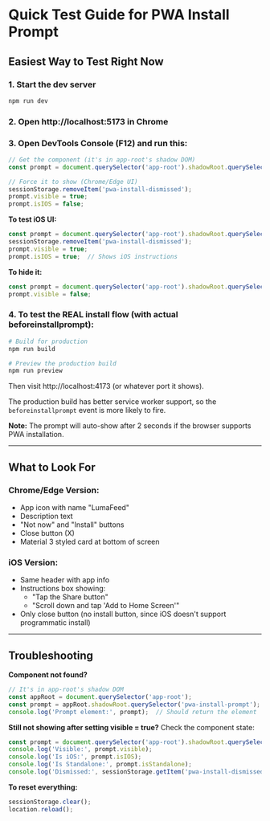 # Quick Test Guide for PWA Install Prompt

## Easiest Way to Test Right Now

### 1. Start the dev server
```bash
npm run dev
```

### 2. Open http://localhost:5173 in Chrome

### 3. Open DevTools Console (F12) and run this:

```javascript
// Get the component (it's in app-root's shadow DOM)
const prompt = document.querySelector('app-root').shadowRoot.querySelector('pwa-install-prompt');

// Force it to show (Chrome/Edge UI)
sessionStorage.removeItem('pwa-install-dismissed');
prompt.visible = true;
prompt.isIOS = false;
```

**To test iOS UI:**
```javascript
const prompt = document.querySelector('app-root').shadowRoot.querySelector('pwa-install-prompt');
sessionStorage.removeItem('pwa-install-dismissed');
prompt.visible = true;
prompt.isIOS = true;  // Shows iOS instructions
```

**To hide it:**
```javascript
const prompt = document.querySelector('app-root').shadowRoot.querySelector('pwa-install-prompt');
prompt.visible = false;
```

### 4. To test the REAL install flow (with actual beforeinstallprompt):

```bash
# Build for production
npm run build

# Preview the production build
npm run preview
```

Then visit http://localhost:4173 (or whatever port it shows).

The production build has better service worker support, so the `beforeinstallprompt` event is more likely to fire.

**Note:** The prompt will auto-show after 2 seconds if the browser supports PWA installation.

---

## What to Look For

### Chrome/Edge Version:
- App icon with name "LumaFeed"
- Description text
- "Not now" and "Install" buttons
- Close button (X)
- Material 3 styled card at bottom of screen

### iOS Version:
- Same header with app info
- Instructions box showing:
  - "Tap the Share button" 
  - "Scroll down and tap 'Add to Home Screen'"
- Only close button (no install button, since iOS doesn't support programmatic install)

---

## Troubleshooting

**Component not found?**
```javascript
// It's in app-root's shadow DOM
const appRoot = document.querySelector('app-root');
const prompt = appRoot.shadowRoot.querySelector('pwa-install-prompt');
console.log('Prompt element:', prompt);  // Should return the element
```

**Still not showing after setting visible = true?**
Check the component state:
```javascript
const prompt = document.querySelector('app-root').shadowRoot.querySelector('pwa-install-prompt');
console.log('Visible:', prompt.visible);
console.log('Is iOS:', prompt.isIOS);
console.log('Is Standalone:', prompt.isStandalone);
console.log('Dismissed:', sessionStorage.getItem('pwa-install-dismissed'));
```

**To reset everything:**
```javascript
sessionStorage.clear();
location.reload();
```
